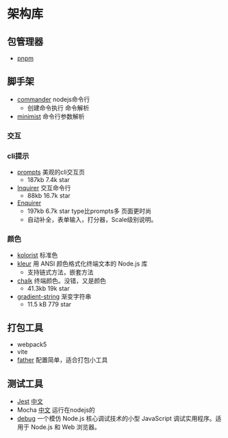 <!--
 * @Desc: 
 * @Author: 曾茹菁
 * @Date: 2022-08-14 11:02:32
 * @LastEditors: 曾茹菁
 * @LastEditTime: 2022-08-22 15:02:43
-->
# 架构库
## 包管理器
- [pnpm](https://www.pnpm.cn/)
## 脚手架
- [commander](https://www.npmjs.com/package/commander) nodejs命令行
  - 创建命令执行 命令解析
- [minimist](https://www.npmjs.com/package/minimist) 命令行参数解析
### 交互
### cli提示
- [prompts](https://www.npmjs.com/package/prompts) 美观的cli交互页
  - 187kb 7.4k star
- [Inquirer](https://github.com/SBoudrias/Inquirer.js/) 交互命令行
  - 88kb 16.7k star
- [Enquirer](https://www.npmjs.com/package/enquirer) 
  - 197kb 6.7k star type比prompts多 页面更时尚
  - 自动补全，表单输入，打分器，Scale级别说明。
### 颜色
- [kolorist](https://www.npmjs.com/package/kolorist) 标准色
- [kleur](https://github.com/lukeed/kleur)  用 ANSI 颜色格式化终端文本的 Node.js 库
  - 支持链式方法，嵌套方法
- [chalk](https://www.npmjs.com/package/chalk)  终端颜色。没错，又是颜色
  - 41.3kb 19k star
- [gradient-string](https://www.npmjs.com/package/gradient-string) 渐变字符串
  - 11.5 kB 779 star 
## 打包工具
- webpack5
- vite
- [father](https://github.com/umijs/father) 配置简单，适合打包小工具
## 测试工具
- [Jest](https://github.com/facebook/jest) [中文](https://www.jestjs.cn/) 
- Mocha [中文](https://mochajs.cn/) 运行在nodejs的
- [debug](https://www.npmjs.com/package/debug)  一个模仿 Node.js 核心调试技术的小型 JavaScript 调试实用程序。适用于 Node.js 和 Web 浏览器。